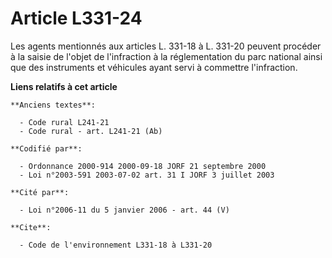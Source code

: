 # Article L331-24

Les agents mentionnés aux articles L. 331-18 à L. 331-20 peuvent procéder à la saisie de l'objet de l'infraction à la
réglementation du parc national ainsi que des instruments et véhicules ayant servi à commettre l'infraction.

**Liens relatifs à cet article**

	**Anciens textes**:

	  - Code rural L241-21
	  - Code rural - art. L241-21 (Ab)

	**Codifié par**:

	  - Ordonnance 2000-914 2000-09-18 JORF 21 septembre 2000
	  - Loi n°2003-591 2003-07-02 art. 31 I JORF 3 juillet 2003

	**Cité par**:

	  - Loi n°2006-11 du 5 janvier 2006 - art. 44 (V)

	**Cite**:

	  - Code de l'environnement L331-18 à L331-20
